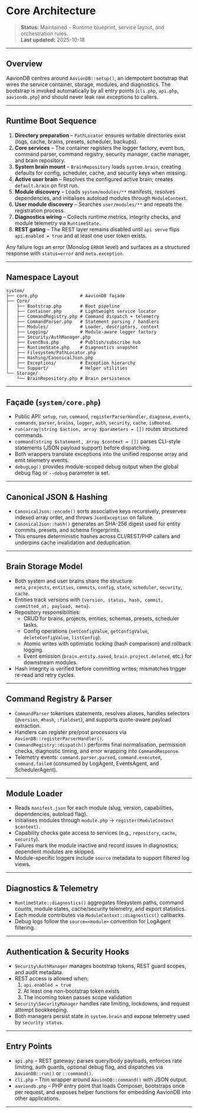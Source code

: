 # Core Architecture

> **Status:** Maintained - Runtime blueprint, service layout, and orchestration rules.  
> **Last updated:** 2025-10-18

---

## Overview

AavionDB centres around `AavionDB::setup()`, an idempotent bootstrap that wires the service container, storage, modules, and diagnostics. The bootstrap is invoked automatically by all entry points (`cli.php`, `api.php`, `aaviondb.php`) and should never leak raw exceptions to callers.

---

## Runtime Boot Sequence

1. **Directory preparation** – `PathLocator` ensures writable directories exist (logs, cache, brains, presets, scheduler, backups).  
2. **Core services** – The container registers the logger factory, event bus, command parser, command registry, security manager, cache manager, and brain repository.  
3. **System brain mount** – `BrainRepository` loads `system.brain`, creating defaults for config, scheduler, cache, and security keys when missing.  
4. **Active user brain** – Resolves the configured active brain; creates `default.brain` on first run.  
5. **Module discovery** – Loads `system/modules/**` manifests, resolves dependencies, and initialises autoload modules through `ModuleContext`.  
6. **User module discovery** – Searches `user/modules/**` and repeats the registration process.  
7. **Diagnostics wiring** – Collects runtime metrics, integrity checks, and module telemetry via `RuntimeState`.  
8. **REST gating** – The REST layer remains disabled until `api serve` flips `api.enabled = true` and at least one user token exists.  

Any failure logs an error (Monolog `ERROR` level) and surfaces as a structured response with `status=error` and `meta.exception`.

---

## Namespace Layout

```
system/
├── core.php                # AavionDB façade
├── Core/
│   ├── Bootstrap.php       # Boot pipeline
│   ├── Container.php       # Lightweight service locator
│   ├── CommandRegistry.php # Command dispatch + telemetry
│   ├── CommandParser.php   # Statement parsing / handlers
│   ├── Modules/            # Loader, descriptors, context
│   ├── Logging/            # Module-aware logger factory
│   ├── Security/AuthManager.php
│   ├── EventBus.php        # Publish/subscribe hub
│   ├── RuntimeState.php    # Diagnostics snapshot
│   ├── Filesystem/PathLocator.php
│   ├── Hashing/CanonicalJson.php
│   ├── Exceptions/         # Exception hierarchy
│   └── Support/            # Helper utilities
└── Storage/
    └── BrainRepository.php # Brain persistence
```

---

## Façade (`system/core.php`)

- Public API: `setup`, `run`, `command`, `registerParserHandler`, `diagnose`, `events`, `commands`, `parser`, `brains`, `logger`, `auth`, `security`, `cache`, `isBooted`.  
- `run(array|string $action, array $parameters = [])` routes structured commands.  
- `command(string $statement, array $context = [])` parses CLI-style statements (JSON payload support) before dispatching.  
- Both wrappers translate exceptions into the unified response array and emit telemetry events.  
- `debugLog()` provides module-scoped debug output when the global debug flag or `--debug` parameter is set.

---

## Canonical JSON & Hashing

- `CanonicalJson::encode()` sorts associative keys recursively, preserves indexed array order, and throws `JsonException` on failure.  
- `CanonicalJson::hash()` generates an SHA-256 digest used for entity commits, presets, and schema fingerprints.  
- This ensures deterministic hashes across CLI/REST/PHP callers and underpins cache invalidation and deduplication.

---

## Brain Storage Model

- Both system and user brains share the structure:  
  `meta`, `projects`, `entities`, `commits`, `config`, `state`, `scheduler`, `security`, `cache`.  
- Entities track versions with `{version, status, hash, commit, committed_at, payload, meta}`.  
- Repository responsibilities:  
  - CRUD for brains, projects, entities, schemas, presets, scheduler tasks.  
  - Config operations (`setConfigValue`, `getConfigValue`, `deleteConfigValue`, `listConfig`).  
  - Atomic writes with optimistic locking (hash comparison) and rollback logging.  
  - Event emission (`brain.entity.saved`, `brain.project.deleted`, etc.) for downstream modules.  
- Hash integrity is verified before committing writes; mismatches trigger re-read and retry cycles.

---

## Command Registry & Parser

- `CommandParser` tokenises statements, resolves aliases, handles selectors (`@version`, `#hash`, `:fieldset`), and supports quote-aware payload extraction.  
- Handlers can register pre/post processors via `AavionDB::registerParserHandler()`.  
- `CommandRegistry::dispatch()` performs final normalisation, permission checks, diagnostic timing, and error wrapping into `CommandResponse`.  
- Telemetry events: `command.parser.parsed`, `command.executed`, `command.failed` (consumed by LogAgent, EventsAgent, and SchedulerAgent).

---

## Module Loader

- Reads `manifest.json` for each module (slug, version, capabilities, dependencies, autoload flag).  
- Initialises modules through `module.php` -> `register(ModuleContext $context)`.  
- Capability checks gate access to services (e.g., `repository`, `cache`, `security`).  
- Failures mark the module inactive and record issues in diagnostics; dependent modules are skipped.  
- Module-specific loggers include `source` metadata to support filtered log views.

---

## Diagnostics & Telemetry

- `RuntimeState::diagnostics()` aggregates filesystem paths, command counts, module states, cache/security telemetry, and export statistics.  
- Each module contributes via `ModuleContext::diagnostics()` callbacks.  
- Debug logs follow the `source=<module>` convention for LogAgent filtering.  

---

## Authentication & Security Hooks

- `Security\AuthManager` manages bootstrap tokens, REST guard scopes, and audit metadata.  
- REST access is allowed when:
  1. `api.enabled = true`
  2. At least one non-bootstrap token exists
  3. The incoming token passes scope validation
- `Security\SecurityManager` handles rate limiting, lockdowns, and request attempt bookkeeping.  
- Both managers persist state in `system.brain` and expose telemetry used by `security status`.

---

## Entry Points

- `api.php` – REST gateway; parses query/body payloads, enforces rate limiting, auth guards, optional debug flag, and dispatches via `AavionDB::run()` or `::command()`.  
- `cli.php` – Thin wrapper around `AavionDB::command()` with JSON output.  
- `aaviondb.php` – PHP entry point that loads Composer, bootstraps once per request, and exposes helper functions for embedding AavionDB into other applications.

---
